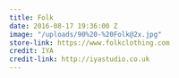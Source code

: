 ```yaml
---
title: Folk
date: 2016-08-17 19:36:00 Z
image: "/uploads/90%20-%20Folk@2x.jpg"
store-link: https://www.folkclothing.com
credit: IYA
credit-link: http://iyastudio.co.uk
---
```



